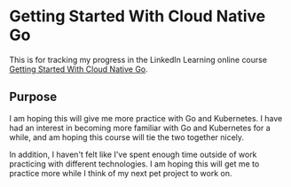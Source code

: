 # Getting Started With Cloud Native Go
This is for tracking my progress in the LinkedIn Learning online course
[Getting Started With Cloud Native Go](https://www.linkedin.com/learning/getting-started-with-cloud-native-go/).

## Purpose
I am hoping this will give me more practice with Go and Kubernetes.
I have had an interest in becoming more familiar with Go and Kubernetes for a while, and am hoping this course will tie the two together nicely.

In addition, I haven't felt like I've spent enough time outside of work practicing with different technologies.
I am hoping this will get me to practice more while I think of my next pet project to work on.